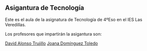 ## Asigantura de Tecnología

Este es el aula de la asignatura de Tecnología de 4ºEso en el IES Las Veredillas.

Los profesores que impartirán la asigantura son:

[David Alonso Trujillo](https://github.com/DAT-995)
[Joana Domínguez Toledo](https://github.com/Joanadt98)
